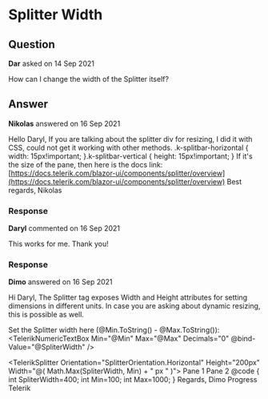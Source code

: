 # Splitter Width

## Question

**Dar** asked on 14 Sep 2021

How can I change the width of the Splitter itself?

## Answer

**Nikolas** answered on 16 Sep 2021

Hello Daryl, If you are talking about the splitter div for resizing, I did it with CSS, could not get it working with other methods. .k-splitbar-horizontal { width: 15px!important;
}.k-splitbar-vertical { height: 15px!important;
} If it's the size of the pane, then here is the docs link: [https://docs.telerik.com/blazor-ui/components/splitter/overview](https://docs.telerik.com/blazor-ui/components/splitter/overview) Best regards, Nikolas

### Response

**Daryl** commented on 16 Sep 2021

This works for me. Thank you!

### Response

**Dimo** answered on 16 Sep 2021

Hi Daryl, The Splitter tag exposes Width and Height attributes for setting dimensions in different units. In case you are asking about dynamic resizing, this is possible as well. <p> Set the Splitter width here (@Min.ToString() - @Max.ToString()): <TelerikNumericTextBox Min="@Min" Max="@Max" Decimals="0" @bind-Value="@SpliterWidth" /> </p> <TelerikSplitter Orientation="SplitterOrientation.Horizontal" Height="200px" Width="@( Math.Max(SpliterWidth, Min) + " px " )"> <SplitterPanes> <SplitterPane Collapsible="true"> Pane 1 </SplitterPane> <SplitterPane Collapsible="true"> Pane 2 </SplitterPane> </SplitterPanes> </TelerikSplitter> @code {
int SpliterWidth=400;
int Min=100;
int Max=1000;
} Regards, Dimo Progress Telerik
